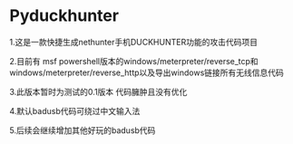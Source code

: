 # Pyduckhunter
1.这是一款快捷生成nethunter手机DUCKHUNTER功能的攻击代码项目

2.目前有 msf powershell版本的windows/meterpreter/reverse_tcp和windows/meterpreter/reverse_http以及导出windows链接所有无线信息代码

3.此版本暂时为测试的0.1版本 代码臃肿且没有优化

4.默认badusb代码可绕过中文输入法

5.后续会继续增加其他好玩的badusb代码
